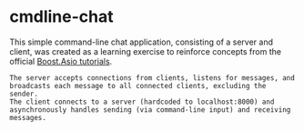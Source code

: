 # cmdline-chat

This simple command-line chat application, consisting of a server and client, was created as a learning exercise to reinforce concepts from the official [Boost.Asio tutorials](https://www.boost.org/doc/libs/1_87_0/doc/html/boost_asio/tutorial.html).

    The server accepts connections from clients, listens for messages, and broadcasts each message to all connected clients, excluding the sender.
    The client connects to a server (hardcoded to localhost:8000) and asynchronously handles sending (via command-line input) and receiving messages.


